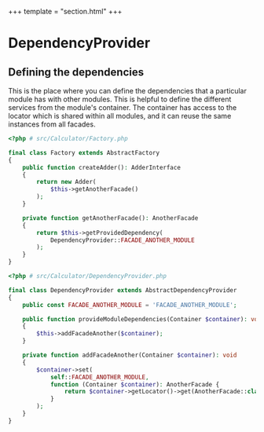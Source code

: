 +++
template = "section.html"
+++

# DependencyProvider

## Defining the dependencies

This is the place where you can define the dependencies that a particular module has with other modules. This is helpful
to define the different services from the module's container. The container has access to the locator which is shared
within all modules, and it can reuse the same instances from all facades.

```php
<?php # src/Calculator/Factory.php

final class Factory extends AbstractFactory
{
    public function createAdder(): AdderInterface
    {
        return new Adder(
            $this->getAnotherFacade()
        );
    }

    private function getAnotherFacade(): AnotherFacade
    {
        return $this->getProvidedDependency(
            DependencyProvider::FACADE_ANOTHER_MODULE
        );
    }
}
```

```php
<?php # src/Calculator/DependencyProvider.php

final class DependencyProvider extends AbstractDependencyProvider
{
    public const FACADE_ANOTHER_MODULE = 'FACADE_ANOTHER_MODULE';

    public function provideModuleDependencies(Container $container): void
    {
        $this->addFacadeAnother($container);
    }

    private function addFacadeAnother(Container $container): void
    {
        $container->set(
            self::FACADE_ANOTHER_MODULE,
            function (Container $container): AnotherFacade {
                return $container->getLocator()->get(AnotherFacade::class);
            }
        );
    }
}
```
